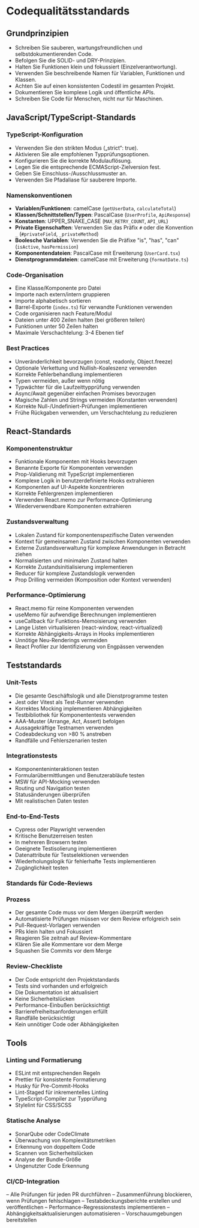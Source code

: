 # Codequalitätsstandards

## Grundprinzipien

- Schreiben Sie sauberen, wartungsfreundlichen und selbstdokumentierenden Code.
- Befolgen Sie die SOLID- und DRY-Prinzipien.
- Halten Sie Funktionen klein und fokussiert (Einzelverantwortung).
- Verwenden Sie beschreibende Namen für Variablen, Funktionen und Klassen.
- Achten Sie auf einen konsistenten Codestil im gesamten Projekt.
- Dokumentieren Sie komplexe Logik und öffentliche APIs.
- Schreiben Sie Code für Menschen, nicht nur für Maschinen.

## JavaScript/TypeScript-Standards

### TypeScript-Konfiguration

- Verwenden Sie den strikten Modus („strict“: true).
- Aktivieren Sie alle empfohlenen Typprüfungsoptionen.
- Konfigurieren Sie die korrekte Modulauflösung.
- Legen Sie die entsprechende ECMAScript-Zielversion fest.
- Geben Sie Einschluss-/Ausschlussmuster an.
- Verwenden Sie Pfadaliase für sauberere Importe.

### Namenskonventionen

- **Variablen/Funktionen**: camelCase (`getUserData`, `calculateTotal`)
- **Klassen/Schnittstellen/Typen**: PascalCase (`UserProfile`, `ApiResponse`)
- **Konstanten**: UPPER_SNAKE_CASE (`MAX_RETRY_COUNT`, `API_URL`)
- **Private Eigenschaften**: Verwenden Sie das Präfix `#` oder die Konvention `_` (`#privateField`, `_privateMethod`)
- **Boolesche Variablen**: Verwenden Sie die Präfixe "is", "has", "can" (`isActive`, `hasPermission`)
- **Komponentendateien**: PascalCase mit Erweiterung (`UserCard.tsx`)
- **Dienstprogrammdateien**: camelCase mit Erweiterung (`formatDate.ts`)

### Code-Organisation

- Eine Klasse/Komponente pro Datei
- Importe nach extern/intern gruppieren
- Importe alphabetisch sortieren
- Barrel-Exporte (`index.ts`) für verwandte Funktionen verwenden
- Code organisieren nach Feature/Modul
- Dateien unter 400 Zeilen halten (bei größeren teilen)
- Funktionen unter 50 Zeilen halten
- Maximale Verschachtelung: 3-4 Ebenen tief

### Best Practices

- Unveränderlichkeit bevorzugen (const, readonly, Object.freeze)
- Optionale Verkettung und Nullish-Koaleszenz verwenden
- Korrekte Fehlerbehandlung implementieren
- Typen vermeiden, außer wenn nötig
- Typwächter für die Laufzeittypprüfung verwenden
- Async/Await gegenüber einfachen Promises bevorzugen
- Magische Zahlen und Strings vermeiden (Konstanten verwenden)
- Korrekte Null-/Undefiniert-Prüfungen implementieren
- Frühe Rückgaben verwenden, um Verschachtelung zu reduzieren

## React-Standards

### Komponentenstruktur

- Funktionale Komponenten mit Hooks bevorzugen
- Benannte Exporte für Komponenten verwenden
- Prop-Validierung mit TypeScript implementieren
- Komplexe Logik in benutzerdefinierte Hooks extrahieren
- Komponenten auf UI-Aspekte konzentrieren
- Korrekte Fehlergrenzen implementieren
- Verwenden React.memo zur Performance-Optimierung
- Wiederverwendbare Komponenten extrahieren

### Zustandsverwaltung

- Lokalen Zustand für komponentenspezifische Daten verwenden
- Kontext für gemeinsamen Zustand zwischen Komponenten verwenden
- Externe Zustandsverwaltung für komplexe Anwendungen in Betracht ziehen
- Normalisierten und minimalen Zustand halten
- Korrekte Zustandsinitialisierung implementieren
- Reducer für komplexe Zustandslogik verwenden
- Prop Drilling vermeiden (Komposition oder Kontext verwenden)

### Performance-Optimierung

- React.memo für reine Komponenten verwenden
- useMemo für aufwendige Berechnungen implementieren
- useCallback für Funktions-Memoisierung verwenden
- Lange Listen virtualisieren (react-window, react-virtualized)
- Korrekte Abhängigkeits-Arrays in Hooks implementieren
- Unnötige Neu-Renderings vermeiden
- React Profiler zur Identifizierung von Engpässen verwenden

## Teststandards

### Unit-Tests

- Die gesamte Geschäftslogik und alle Dienstprogramme testen
- Jest oder Vitest als Test-Runner verwenden
- Korrektes Mocking implementieren Abhängigkeiten
- Testbibliothek für Komponententests verwenden
- AAA-Muster (Arrange, Act, Assert) befolgen
- Aussagekräftige Testnamen verwenden
- Codeabdeckung von >80 % anstreben
- Randfälle und Fehlerszenarien testen

### Integrationstests

- Komponenteninteraktionen testen
- Formularübermittlungen und Benutzerabläufe testen
- MSW für API-Mocking verwenden
- Routing und Navigation testen
- Statusänderungen überprüfen
- Mit realistischen Daten testen

### End-to-End-Tests

- Cypress oder Playwright verwenden
- Kritische Benutzerreisen testen
- In mehreren Browsern testen
- Geeignete Testisolierung implementieren
- Datenattribute für Testselektionen verwenden
- Wiederholungslogik für fehlerhafte Tests implementieren
- Zugänglichkeit testen

### Standards für Code-Reviews

### Prozess

- Der gesamte Code muss vor dem Mergen überprüft werden
- Automatisierte Prüfungen müssen vor dem Review erfolgreich sein
- Pull-Request-Vorlagen verwenden
- PRs klein halten und Fokussiert
- Reagieren Sie zeitnah auf Review-Kommentare
- Klären Sie alle Kommentare vor dem Merge
- Squashen Sie Commits vor dem Merge

### Review-Checkliste

- Der Code entspricht den Projektstandards
- Tests sind vorhanden und erfolgreich
- Die Dokumentation ist aktualisiert
- Keine Sicherheitslücken
- Performance-Einbußen berücksichtigt
- Barrierefreiheitsanforderungen erfüllt
- Randfälle berücksichtigt
- Kein unnötiger Code oder Abhängigkeiten

## Tools

### Linting und Formatierung

- ESLint mit entsprechenden Regeln
- Prettier für konsistente Formatierung
- Husky für Pre-Commit-Hooks
- Lint-Staged für inkrementelles Linting
- TypeScript-Compiler zur Typprüfung
- Stylelint für CSS/SCSS

### Statische Analyse

- SonarQube oder CodeClimate
- Überwachung von Komplexitätsmetriken
- Erkennung von doppeltem Code
- Scannen von Sicherheitslücken
- Analyse der Bundle-Größe
- Ungenutzter Code Erkennung

### CI/CD-Integration

– Alle Prüfungen für jeden PR durchführen
– Zusammenführung blockieren, wenn Prüfungen fehlschlagen
– Testabdeckungsberichte erstellen und veröffentlichen
– Performance-Regressionstests implementieren
– Abhängigkeitsaktualisierungen automatisieren
– Vorschauumgebungen bereitstellen